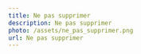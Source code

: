 ```yaml
---
title: Ne pas supprimer
description: Ne pas supprimer
photo: /assets/ne_pas_supprimer.png
url: Ne pas supprimer
---
```

